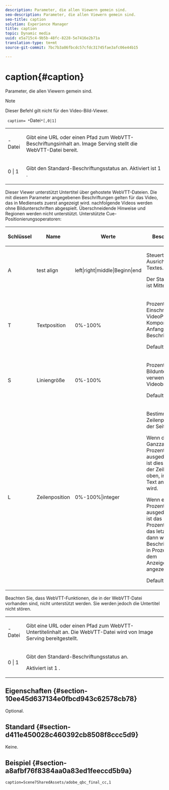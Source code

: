 ```yaml
---
description: Parameter, die allen Viewern gemein sind.
seo-description: Parameter, die allen Viewern gemein sind.
seo-title: caption
solution: Experience Manager
title: caption
topic: Dynamic media
uuid: e5a715c4-9b5b-48fc-8228-5e7416e2b71a
translation-type: tm+mt
source-git-commit: 7bc7b3a86fbcdc57cfdc31745fae3afc06e44b15

---
```



# caption{#caption}

Parameter, die allen Viewern gemein sind.

>[!NOTE]
>
>Dieser Befehl gilt nicht für den Video-Bild-Viewer.

` caption= *`Datei`*[,0|1]`

<table id="table_9B98C97485DD4DEB8A6ECBCE8DF6B886"> 
 <tbody> 
  <tr> 
   <td colname="col1"> <p> <span class="codeph"> <span class="varname"> -Datei </span></span> </p> </td> 
   <td colname="col2"> <p> Gibt eine URL oder einen Pfad zum WebVTT-Beschriftungsinhalt an. Image Serving stellt die WebVTT-Datei bereit. </p> </td> 
  </tr> 
  <tr> 
   <td colname="col1"> <p> <span class="codeph"> 0 | 1 </span> </p> </td> 
   <td colname="col2"> <p> Gibt den Standard-Beschriftungsstatus an. Aktiviert ist <span class="codeph"> 1 </span>. </p> </td> 
  </tr> 
 </tbody> 
</table>

Dieser Viewer unterstützt Untertitel über gehostete WebVTT-Dateien. Die mit diesem Parameter angegebenen Beschriftungen gelten für das Video, das in Mediensets zuerst angezeigt wird. nachfolgende Videos werden ohne Bildunterschriften abgespielt. Überschneidende Hinweise und Regionen werden nicht unterstützt. Unterstützte Cue-Positionierungsoperatoren:

<table id="table_E752D7D8C1AA40C6B8A7057D2BB379C1"> 
 <thead> 
  <tr> 
   <th colname="col1" class="entry"> <p>Schlüssel </p> </th> 
   <th colname="col2" class="entry"> <p>Name </p> </th> 
   <th colname="col3" class="entry"> <p>Werte </p> </th> 
   <th colname="col4" class="entry"> <p>Beschreibung </p> </th> 
  </tr> 
 </thead>
 <tbody> 
  <tr> 
   <td colname="col1"> <p> <span class="codeph"> A </span> </p> </td> 
   <td colname="col2"> <p>test align </p> </td> 
   <td colname="col3"> <p> <span class="codeph"> left|right|middle|Beginn|end </span> </p> </td> 
   <td colname="col4"> <p> Steuert die Ausrichtung des Textes. </p> <p>Der Standardwert ist <span class="codeph"> Mitte </span>. </p> </td> 
  </tr> 
  <tr> 
   <td colname="col1"> <p> <span class="codeph"> T </span> </p> </td> 
   <td colname="col2"> <p>Textposition </p> </td> 
   <td colname="col3"> <p> 0%-100% </p> </td> 
   <td colname="col4"> <p> Prozentsatz des Einschnitts in die VideoPlayer-Komponente am Anfang des Beschriftungstexts. </p> <p>Default is <span class="codeph"> 0% </span>. </p> </td> 
  </tr> 
  <tr> 
   <td colname="col1"> <p> <span class="codeph"> S </span> </p> </td> 
   <td colname="col2"> <p>Liniengröße </p> </td> 
   <td colname="col3"> <p> 0%-100% </p> </td> 
   <td colname="col4"> <p> Prozentsatz der für Bildunterschriften verwendeten Videobreite. </p> <p>Default is <span class="codeph"> 100% </span>. </p> </td> 
  </tr> 
  <tr> 
   <td colname="col1"> <p> <span class="codeph"> L </span> </p> </td> 
   <td colname="col2"> <p>Zeilenposition </p> </td> 
   <td colname="col3"> <p> 0%-100%|integer </p> </td> 
   <td colname="col4"> <p> Bestimmt die Zeilenposition auf der Seite. </p> <p>Wenn der Text als Ganzzahl ohne Prozentzeichen ausgedrückt wird, ist dies die Anzahl der Zeilen von oben, in denen der Text angezeigt wird. </p> <p>Wenn es als Prozentwert ausgedrückt wird, ist das Prozentzeichen das letzte Zeichen, dann wird der Beschriftungstext in Prozent unter dem Anzeigebereich angezeigt. </p> <p>Default is <span class="codeph"> 100% </span>. </p> </td> 
  </tr> 
 </tbody> 
</table>

Beachten Sie, dass WebVTT-Funktionen, die in der WebVTT-Datei vorhanden sind, nicht unterstützt werden. Sie werden jedoch die Untertitel nicht stören.

<table id="table_CB7B4DFC6B654AECA1AF6594E3FD5C46"> 
 <tbody> 
  <tr> 
   <td colname="col1"> <p> <span class="codeph"> <span class="varname"> -Datei </span></span> </p> </td> 
   <td colname="col2"> <p> Gibt eine URL oder einen Pfad zum WebVTT-Untertitelinhalt an. Die WebVTT-Datei wird von Image Serving bereitgestellt. </p> </td> 
  </tr> 
  <tr> 
   <td colname="col1"> <p> <span class="codeph"> 0 | 1 </span> </p> </td> 
   <td colname="col2"> <p> Gibt den Standard-Beschriftungsstatus an. </p> <p>Aktiviert ist <span class="codeph"> 1 </span>. </p> </td> 
  </tr> 
 </tbody> 
</table>

## Eigenschaften {#section-10ee45d637134e0fbcd943c62578cb78}

Optional.

## Standard {#section-d411e450028c460392cb8508f8ccc5d9}

Keine.

## Beispiel {#section-a8afbf76f8384aa0a83ed1feeccd5b9a}

```
caption=Scene7SharedAssets/adobe_qbc_final_cc,1
```

